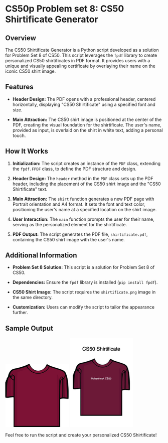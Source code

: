 CS50p Problem set 8: CS50 Shirtificate Generator 
====================================================

Overview
--------

The CS50 Shirtificate Generator is a Python script developed as a solution for Problem Set 8 of CS50. This script leverages the `fpdf` library to create personalized CS50 shirtificates in PDF format. It provides users with a unique and visually appealing certificate by overlaying their name on the iconic CS50 shirt image.

Features
--------

-   **Header Design:** The PDF opens with a professional header, centered horizontally, displaying "CS50 Shirtificate" using a specified font and size.

-   **Main Attraction:** The CS50 shirt image is positioned at the center of the PDF, creating the visual foundation for the shirtificate. The user's name, provided as input, is overlaid on the shirt in white text, adding a personal touch.

How It Works
------------

1.  **Initialization:** The script creates an instance of the `PDF` class, extending the `fpdf.FPDF` class, to define the PDF structure and design.

2.  **Header Design:** The `header` method in the `PDF` class sets up the PDF header, including the placement of the CS50 shirt image and the "CS50 Shirtificate" text.

3.  **Main Attraction:** The `shirt` function generates a new PDF page with Portrait orientation and A4 format. It sets the font and text color, positioning the user's name at a specified location on the shirt image.

4.  **User Interaction:** The `main` function prompts the user for their name, serving as the personalized element for the shirtificate.

5.  **PDF Output:** The script generates the PDF file, `shirtificate.pdf`, containing the CS50 shirt image with the user's name.


Additional Information
----------------------

-   **Problem Set 8 Solution:** This script is a solution for Problem Set 8 of CS50.

-   **Dependencies:** Ensure the `fpdf` library is installed (`pip install fpdf`).

-   **CS50 Shirt Image:** The script requires the `shirtificate.png` image in the same directory.

-   **Customization:** Users can modify the script to tailor the appearance further.


Sample Output
----------------------

<img src="https://github.com/bashubb/CS50p/blob/main/week8/shirtificate/shirtificate.png" width="40%" height="40%" />
<img src="https://github.com/bashubb/CS50p/blob/main/week8/shirtificate/shirtificate-jpg.jpg"  width="40%" height="40%">


Feel free to run the script and create your personalized CS50 Shirtificate!
